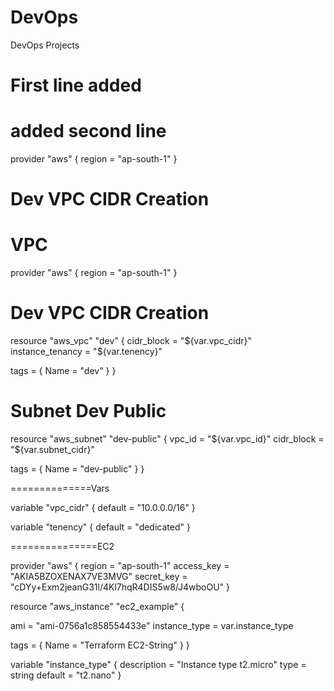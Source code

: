 # DevOps
DevOps Projects
# First line added
# added second line
provider "aws" {
    region = "ap-south-1"
}

 #  Dev VPC CIDR Creation

 VPC
 =============
provider "aws" {
    region = "ap-south-1"
}

 #  Dev VPC CIDR Creation 
resource "aws_vpc" "dev" {
  cidr_block = "${var.vpc_cidr}"
  instance_tenancy = "${var.tenency}"

  tags = {
    Name = "dev"
  }
}


# Subnet Dev Public 
resource "aws_subnet" "dev-public" {
  vpc_id     = "${var.vpc_id}"
  cidr_block = "${var.subnet_cidr}"
 
  tags = {
    Name = "dev-public"
  }
}




==============Vars

variable "vpc_cidr" {
    default = "10.0.0.0/16"
}

variable "tenency" {
    default = "dedicated"
}


===============EC2



provider "aws" {
   region     = "ap-south-1"
   access_key = "AKIA5BZOXENAX7VE3MVG"
   secret_key = "cDYy+Exm2jeanG31l/4Kl7hqR4DIS5w8/J4wboOU"
}

resource "aws_instance" "ec2_example" {
   
   ami           = "ami-0756a1c858554433e"
   instance_type = var.instance_type
   
   tags = {
           Name = "Terraform EC2-String"
   }
}

variable "instance_type" {
   description = "Instance type t2.micro"
   type        = string
   default     = "t2.nano"
}


